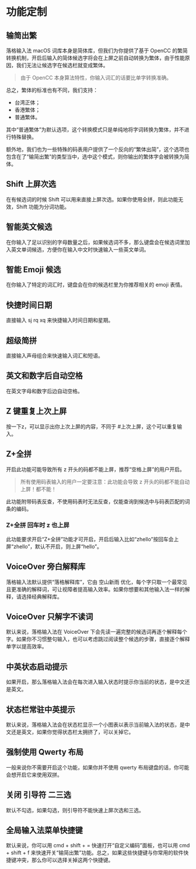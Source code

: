 # 功能定制

## 输简出繁

落格输入法 macOS 词库本身是简体库，但我们为你提供了基于 OpenCC 的繁简转换机制，开启后输入的简体候选字将会在上屏之前自动转换为繁体，由于性能原因，我们无法让候选字在候选栏就变成繁体。

> 由于 OpenCC 本身算法特性，你输入词汇的话要比单字转换准确。

总之，繁体的标准也有不同，我们支持：

* 台湾正体；
* 香港繁体；
* 普通繁体。

其中“普通繁体”为默认选项，这个转换模式只是单纯地将字词转换为繁体，并不进行特殊替换。

额外地，我们也为一些特殊的码表用户提供了一个反向的“繁体出简”，这个选项也包含在了“输简出繁”的类型当中，选中这个模式，则你输出的繁体字会被转换为简体。

## Shift 上屏次选

在有候选词的时候 Shift 可以用来直接上屏次选。如果你使用全拼，则此功能无效，Shift 功能为分词功能。

## 智能英文候选

在你输入了足以识别的字母数量之后，如果候选词不多，那么键盘会在候选词里加入英文单词候选，方便你在输入中文时快速输入一些英文单词。

## 智能 Emoji 候选

在你输入了特定的词汇时，键盘会在你的候选栏里为你推荐相关的 emoji 表情。

## 快捷时间日期

直接输入 sj rq xq 来快捷输入时间日期和星期。

## 超级简拼

直接输入声母组合来快速输入词汇和短语。

## 英文和数字后自动空格

在英文字母和数字后边自动空格。

## Z 键重复上次上屏

按一下z，可以显示出你上次上屏的内容，不同于 \#上次上屏，这个可以重复输入。

## Z+全拼

开启此功能可能导致所有 z 开头的码都不能上屏，推荐“空格上屏”的用户开启。

> 所有使用码表输入的用户一定要注意：此功能会导致 z 开头的码都不能自动上屏！都不能！

此功能附带码表反查，不使用码表时无法反查，仅能查询到候选中与码表匹配的词条的编码。

### Z+全拼 回车时 z 也上屏

此功能要求开启“Z+全拼”功能才可开启，开启后输入比如“zhello”按回车会上屏“zhello”，默认不开启，则上屏“hello”。

## VoiceOver 旁白解释库

落格输入法默认提供“落格解释库”，它由 空山新雨 优化，每个字只取一个最常见且更准确的解释词，可让视障者提高输入效率。如果你想要和其他输入法一样的解释，请选择经典解释库。

## VoiceOver 只解字不读词

默认来说，落格输入法在 VoiceOver 下会先读一遍完整的候选词再逐个解释每个字。如果你不习惯整句输入，也可以考虑跳过阅读整个候选的步骤，直接逐个解释单字以提高效率。

## 中英状态启动提示

如果开启，那么落格输入法会在每次进入输入状态时提示你当前的状态，是中文还是英文。

## 状态栏常驻中英提示

默认来说，落格输入法会在状态栏显示一个小图表以表示当前输入法的状态，是中文还是英文，如果你觉得状态栏太拥挤了，可以关掉它。

## 强制使用 Qwerty 布局

一般来说你不需要开启这个功能，如果你并不使用 qwerty 布局键盘的话，你可能会想开启它来使用双拼。

## 关闭 引导符 二三选

默认不勾选，如果勾选，则引导符不能快速上屏次选和三选。

## 全局输入法菜单快捷键

默认来说，你可以用 cmd + shift + = 快速打开“自定义编码”面板，也可以用 cmd + shift + f 来快速开关“输简出繁”功能。总之，如果这些快捷键与你常用的软件快捷键冲突，那么你可以选择关掉这两个快捷键。
